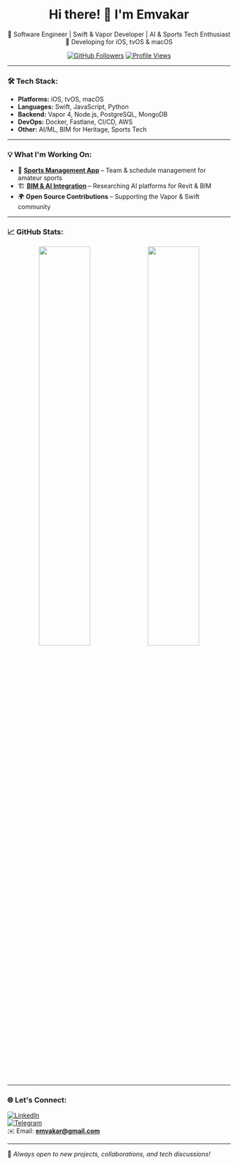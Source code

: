<h1 align="center">Hi there! 👋 I'm Emvakar</h1>

<p align="center">
🚀 Software Engineer | Swift & Vapor Developer | AI & Sports Tech Enthusiast  
📱 Developing for iOS, tvOS & macOS  
</p>

<p align="center">
  <a href="https://github.com/emvakar"><img src="https://img.shields.io/github/followers/emvakar?label=Follow&style=social" alt="GitHub Followers"></a>
  <a href="https://github.com/emvakar"><img src="https://komarev.com/ghpvc/?username=emvakar&label=Profile%20Views&color=blueviolet&style=flat" alt="Profile Views"></a>
</p>

---

### 🛠 Tech Stack:
- **Platforms:** iOS, tvOS, macOS  
- **Languages:** Swift, JavaScript, Python  
- **Backend:** Vapor 4, Node.js, PostgreSQL, MongoDB  
- **DevOps:** Docker, Fastlane, CI/CD, AWS  
- **Other:** AI/ML, BIM for Heritage, Sports Tech  

---

### 💡 What I'm Working On:
- 🏒 **[Sports Management App](#)** – Team & schedule management for amateur sports  
- 🏗 **[BIM & AI Integration](#)** – Researching AI platforms for Revit & BIM  
- 🌍 **Open Source Contributions** – Supporting the Vapor & Swift community  

---

### 📈 GitHub Stats:

<p align="center">
  <img src="https://github-readme-stats.vercel.app/api?username=emvakar&show_icons=true&theme=radical" width="48%">
  <img src="https://github-readme-streak-stats.herokuapp.com/?user=emvakar&theme=radical" width="48%">
</p>

---

### 🌐 Let's Connect:
[![LinkedIn](https://img.shields.io/badge/LinkedIn-Profile-blue?style=flat&logo=linkedin)](https://www.linkedin.com/in/emvakar)  
[![Telegram](https://img.shields.io/badge/Telegram-@emvakar-blue?style=flat&logo=telegram)](https://t.me/emvakar)  
✉️ Email: **[emvakar@gmail.com](mailto:emvakar@gmail.com)**  

---

🚀 *Always open to new projects, collaborations, and tech discussions!*

